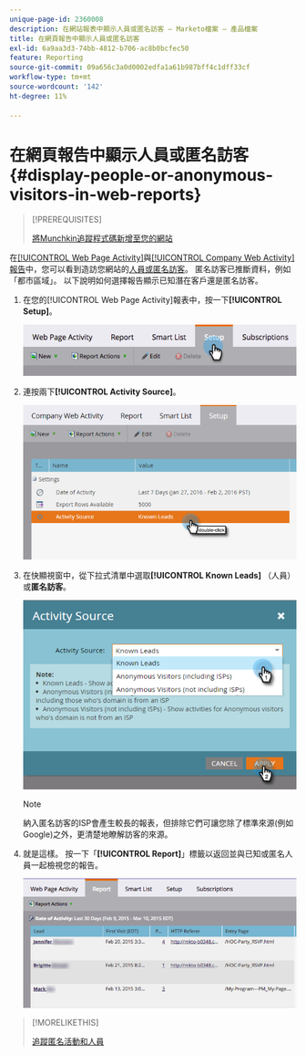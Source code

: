 ```yaml
---
unique-page-id: 2360008
description: 在網站報表中顯示人員或匿名訪客 — Marketo檔案 — 產品檔案
title: 在網頁報告中顯示人員或匿名訪客
exl-id: 6a9aa3d3-74bb-4812-b706-ac8b0bcfec50
feature: Reporting
source-git-commit: 09a656c3a0d0002edfa1a61b987bff4c1dff33cf
workflow-type: tm+mt
source-wordcount: '142'
ht-degree: 11%

---
```


# 在網頁報告中顯示人員或匿名訪客 {#display-people-or-anonymous-visitors-in-web-reports}

>[!PREREQUISITES]
>
>[將Munchkin追蹤程式碼新增至您的網站](/help/marketo/product-docs/administration/additional-integrations/add-munchkin-tracking-code-to-your-website.md)

在[[!UICONTROL Web Page Activity]](/help/marketo/product-docs/reporting/basic-reporting/report-types/web-page-activity-report.md)與[[!UICONTROL Company Web Activity]報告](/help/marketo/product-docs/reporting/basic-reporting/report-types/company-web-activity-report.md)中，您可以看到造訪您網站的[人員或匿名訪客](/help/marketo/product-docs/core-marketo-concepts/smart-lists-and-static-lists/managing-people-in-smart-lists/understanding-anonymous-activity-and-people.md)。 匿名訪客已推斷資料，例如「都市區域」。  以下說明如何選擇報告顯示已知潛在客戶還是匿名訪客。

1. 在您的[!UICONTROL Web Page Activity]報表中，按一下&#x200B;**[!UICONTROL Setup]**。

   ![](assets/image2015-3-10-11-3a43-3a13.png)

1. 連按兩下&#x200B;**[!UICONTROL Activity Source]**。

   ![](assets/image2016-2-2-14-3a5-3a59.png)

1. 在快顯視窗中，從下拉式清單中選取&#x200B;**[!UICONTROL Known Leads]** （人員）或&#x200B;**匿名訪客**。

   ![](assets/image2016-2-2-14-3a7-3a8.png)

   >[!NOTE]
   >
   >納入匿名訪客的ISP會產生較長的報表，但排除它們可讓您除了標準來源(例如Google)之外，更清楚地瞭解訪客的來源。

1. 就是這樣。 按一下「**[!UICONTROL Report]**」標籤以返回並與已知或匿名人員一起檢視您的報告。

   ![](assets/image2015-3-10-11-3a48-3a36.png)

>[!MORELIKETHIS]
>
>[追蹤匿名活動和人員](/help/marketo/product-docs/reporting/basic-reporting/report-activity/tracking-anonymous-activity-and-people.md)
